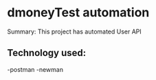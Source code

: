 # dmoneyTest automation

Summary:
This project has automated User API

## Technology used:
-postman
-newman
